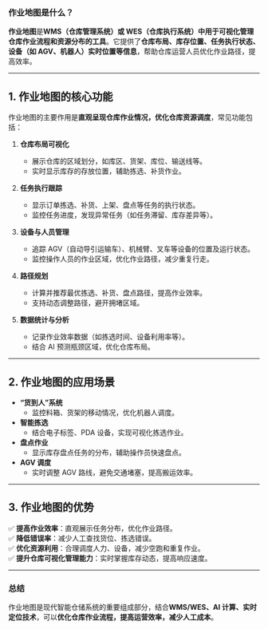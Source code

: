 ### **作业地图是什么？**

**作业地图**是**WMS（仓库管理系统）或 WES（仓库执行系统）中用于可视化管理仓库作业流程和资源分布的工具**。它提供了**仓库布局、库存位置、任务执行状态、设备（如 AGV、机器人）实时位置等信息**，帮助仓库运营人员优化作业路径，提高效率。

---

## **1. 作业地图的核心功能**
作业地图的主要作用是**直观呈现仓库作业情况，优化仓库资源调度**，常见功能包括：
1. **仓库布局可视化**
    - 展示仓库的区域划分，如库区、货架、库位、输送线等。
    - 实时显示库存的存放位置，辅助拣选、补货作业。

2. **任务执行跟踪**
    - 显示订单拣选、补货、上架、盘点等任务的执行状态。
    - 监控任务进度，发现异常任务（如任务滞留、库存差异等）。

3. **设备与人员管理**
    - 追踪 AGV（自动导引运输车）、机械臂、叉车等设备的位置及运行状态。
    - 监控操作人员的作业区域，优化作业路径，减少重复行走。

4. **路径规划**
    - 计算并推荐最优拣选、补货、盘点路径，提高作业效率。
    - 支持动态调整路径，避开拥堵区域。

5. **数据统计与分析**
    - 记录作业效率数据（如拣选时间、设备利用率等）。
    - 结合 AI 预测瓶颈区域，优化仓库布局。

---

## **2. 作业地图的应用场景**
- **“货到人”系统**
    - 监控料箱、货架的移动情况，优化机器人调度。
- **智能拣选**
    - 结合电子标签、PDA 设备，实现可视化拣选作业。
- **盘点作业**
    - 显示库存盘点任务的分布，辅助操作员快速盘点。
- **AGV 调度**
    - 实时调整 AGV 路线，避免交通堵塞，提高搬运效率。

---

## **3. 作业地图的优势**
✅ **提高作业效率**：直观展示任务分布，优化作业路径。  
✅ **降低错误率**：减少人工查找货位、拣选错误。  
✅ **优化资源利用**：合理调度人力、设备，减少空跑和重复作业。  
✅ **提升仓库可视化管理能力**：实时掌握库存动态，提高响应速度。

---

### **总结**
作业地图是现代智能仓储系统的重要组成部分，结合**WMS/WES、AI 计算、实时定位技术**，可以**优化仓库作业流程，提高运营效率，减少人工成本**。